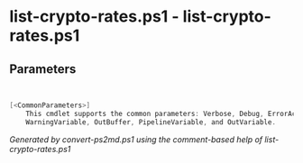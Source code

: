# list-crypto-rates.ps1 - list-crypto-rates.ps1 


## Parameters
```powershell


[<CommonParameters>]
    This cmdlet supports the common parameters: Verbose, Debug, ErrorAction, ErrorVariable, WarningAction, 
    WarningVariable, OutBuffer, PipelineVariable, and OutVariable.
```

*Generated by convert-ps2md.ps1 using the comment-based help of list-crypto-rates.ps1*
